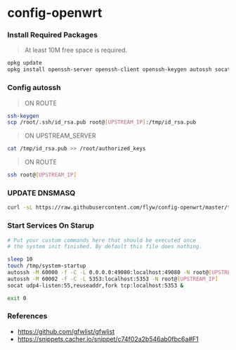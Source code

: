 # config-openwrt

### Install Required Packages
> At least 10M free space is required.
```bash
opkg update
opkg install openssh-server openssh-client openssh-keygen autossh socat redsocks ipset python
```

### Config autossh
> ON ROUTE
  ```bash
  ssh-keygen
  scp /root/.ssh/id_rsa.pub root@[UPSTREAM_IP]:/tmp/id_rsa.pub
  ```
> ON UPSTREAM_SERVER
  ```bash
  cat /tmp/id_rsa.pub >> /root/authorized_keys
  ```
> ON ROUTE
  ```bash
  ssh root@[UPSTREAM_IP]
  ```

### UPDATE DNSMASQ
```bash
curl -sL https://raw.githubusercontent.com/flyw/config-openwrt/master/tinylist-to-dnsmasq.py | bash -
```  

### Start Services On Starup
```bash
# Put your custom commands here that should be executed once
# the system init finished. By default this file does nothing.

sleep 10
touch /tmp/system-startup
autossh -M 60000 -f -C -L 0.0.0.0:49080:localhost:49080 -N root@[UPSTREAM_IP]
autossh -M 60002 -f -C -L 5353:localhost:5353 -N root@[UPSTREAM_IP]
socat udp4-listen:55,reuseaddr,fork tcp:localhost:5353 &

exit 0
```

### References
* https://github.com/gfwlist/gfwlist
* https://snippets.cacher.io/snippet/c74f02a2b546ab0fbc6a#F1

